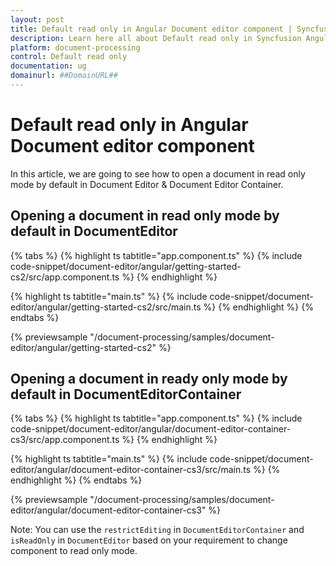 ```yaml
---
layout: post
title: Default read only in Angular Document editor component | Syncfusion
description: Learn here all about Default read only in Syncfusion Angular Document editor component of Syncfusion Essential JS 2 and more.
platform: document-processing
control: Default read only 
documentation: ug
domainurl: ##DomainURL##
---
```


# Default read only in Angular Document editor component

In this article, we are going to see how to open a document in read only mode by default in Document Editor & Document Editor Container.

## Opening a document in read only mode by default in DocumentEditor

{% tabs %}
{% highlight ts tabtitle="app.component.ts" %}
{% include code-snippet/document-editor/angular/getting-started-cs2/src/app.component.ts %}
{% endhighlight %}

{% highlight ts tabtitle="main.ts" %}
{% include code-snippet/document-editor/angular/getting-started-cs2/src/main.ts %}
{% endhighlight %}
{% endtabs %}
  
{% previewsample "/document-processing/samples/document-editor/angular/getting-started-cs2" %}

## Opening a document in ready only mode by default in DocumentEditorContainer

{% tabs %}
{% highlight ts tabtitle="app.component.ts" %}
{% include code-snippet/document-editor/angular/document-editor-container-cs3/src/app.component.ts %}
{% endhighlight %}

{% highlight ts tabtitle="main.ts" %}
{% include code-snippet/document-editor/angular/document-editor-container-cs3/src/main.ts %}
{% endhighlight %}
{% endtabs %}
  
{% previewsample "/document-processing/samples/document-editor/angular/document-editor-container-cs3" %}

Note: You can use the `restrictEditing` in `DocumentEditorContainer` and `isReadOnly` in `DocumentEditor` based on your requirement to change component to read only mode.